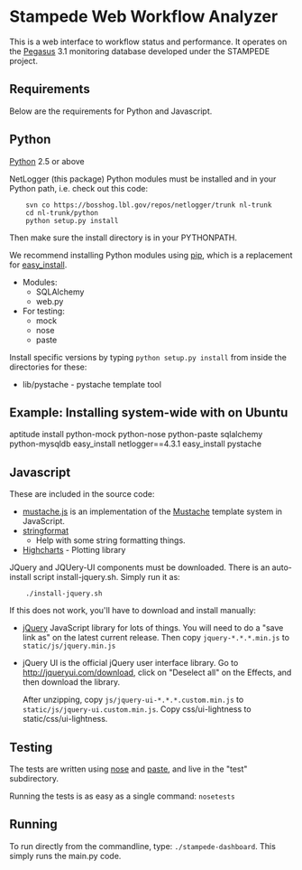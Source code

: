 # Stampede Web Workflow Analyzer

This is a web interface to workflow status and performance. It
operates on the [Pegasus](http://pegasus.usu.edu) 3.1 monitoring
database developed under the STAMPEDE project.

## Requirements

Below are the requirements for Python and Javascript.
 
## Python

[Python](http://python.org) 2.5 or above

NetLogger (this package) Python modules must be installed and in
your Python path, i.e. check out this code:

        svn co https://bosshog.lbl.gov/repos/netlogger/trunk nl-trunk
        cd nl-trunk/python
		python setup.py install

Then make sure the install directory is in your PYTHONPATH.

We recommend installing Python modules using
[pip](http://pypi.python.org/pypi/pip), which is a replacement for
[easy_install](http://peak.telecommunity.com/DevCenter/EasyInstall).

* Modules:
  + SQLAlchemy
  + web.py
* For testing:
  + mock
  + nose
  + paste

Install specific versions by typing `python setup.py install` from inside the
directories for these:

* lib/pystache - pystache template tool


## Example: Installing system-wide with on Ubuntu

aptitude install python-mock python-nose python-paste sqlalchemy python-mysqldb
easy_install netlogger==4.3.1
easy_install pystache

## Javascript

These are included in the source code:

* [mustache.js](http://github.com/janl/mustache.js) is an implementation of the [Mustache](http://mustache.github.com/) template system in JavaScript.
* [stringformat](www.masterdata.se/r/string_format_for_javascript/)
  - Help with some string formatting things.
* [Highcharts](http://www.highcharts.com/) - Plotting library

JQuery and JQUery-UI components must be downloaded.
There is an auto-install script install-jquery.sh.
Simply run it as:

        ./install-jquery.sh

If this does not work, you'll have to download and install manually:

* [jQuery](http://docs.jquery.com/Downloading_jQuery)
    JavaScript library for lots of things. You will need to do 
    a "save link as" on the latest current release.
    Then copy `jquery-*.*.*.min.js` to `static/js/jquery.min.js`

* jQuery UI is the official jQuery user interface library.  Go to
  http://jqueryui.com/download, click on "Deselect all" on the Effects, and
  then download the library.

  After unzipping, copy `js/jquery-ui-*.*.*.custom.min.js` to
  `static/js/jquery-ui.custom.min.js`.  Copy css/ui-lightness to 
  static/css/ui-lightness.

## Testing

The tests are written using [nose](http://readthedocs.org/docs/nose/en/latest/)
and [paste](http://pythonpaste.org/), and live in the "test" subdirectory.

Running the tests is as easy as a single command: `nosetests`

## Running

To run directly from the commandline, type: `./stampede-dashboard`.
This simply runs the main.py code.
